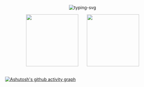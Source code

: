 <p align="center">
   <img src="https://readme-typing-svg.herokuapp.com/?color=165DFF&size=21&center=true&lines=%E7%A5%9D%E4%BD%A0%E4%BB%8A%E6%97%A5%E5%86%99%E4%BB%A3%E7%A0%81%E6%84%89%E5%BF%AB" alt="typing-svg">
</p>


<div align="center">
<span>&emsp;&emsp;</span>
<img height="170px" src="https://github-readme-stats.vercel.app/api?username=79E" /><span>&emsp;&emsp;</span><img height="170px" src="https://github-readme-stats.vercel.app/api/top-langs/?username=79E&layout=compact&langs_count=8" />
<span>&emsp;&emsp;</span>
</div>

<div align="center">
<span>&emsp;&emsp;</span>
<span>&emsp;&emsp;</span>
</div>

[![Ashutosh's github activity graph](https://activity-graph.herokuapp.com/graph?username=79E&bg_color=FFFFFF&color=165dff&line=165dff&point=165dff&area=true&hide_border=true)](https://github.com/ashutosh00710/github-readme-activity-graph)
